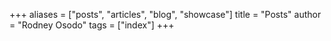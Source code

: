 +++
aliases = ["posts", "articles", "blog", "showcase"]
title = "Posts"
author = "Rodney Osodo"
tags = ["index"]
+++
